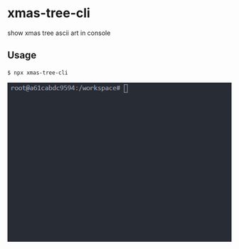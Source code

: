 # xmas-tree-cli

show xmas tree ascii art in console

## Usage

```bash
$ npx xmas-tree-cli
```

<p align="center">
  <img src="https://raw.githubusercontent.com/hmu332233/npm.tree-cli/master/images/xmas-tree.gif">
</p>
